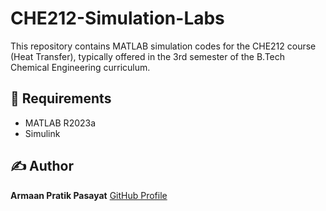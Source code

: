 # CHE212-Simulation-Labs
This repository contains MATLAB simulation codes for the CHE212 course (Heat Transfer), typically offered in the 3rd semester of the B.Tech Chemical Engineering curriculum.


## 🔧 Requirements
- MATLAB R2023a
- Simulink

## ✍️ Author
**Armaan Pratik Pasayat** 
[GitHub Profile](https://github.com/Armaan-2309)
